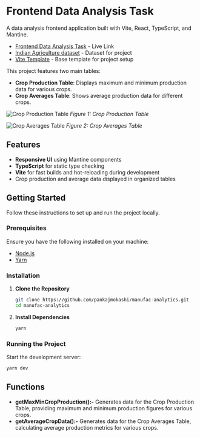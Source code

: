 # Frontend Data Analysis Task 

A data analysis frontend application built with Vite, React, TypeScript, and Mantine.

- [Frontend Data Analysis Task](https://data-analysis-manufac.netlify.app/) - Live Link
- [Indian Agriculture dataset](https://drive.google.com/file/d/1p1UW__9DvRuscA01kUFTMz_CUMKvTbyM/view) - Dataset for project
- [Vite Template](https://github.com/mantinedev/vite-min-template) - Base template for project setup

This project features two main tables:

- **Crop Production Table**: Displays maximum and minimum production data for various crops.
- **Crop Averages Table**: Shows average production data for different crops.

![Crop Production Table](https://github.com/user-attachments/assets/94513c08-3730-49ea-aec8-336c9066d617)
*Figure 1: Crop Production Table*

![Crop Averages Table](https://github.com/user-attachments/assets/a30d11fb-65ad-4a10-b87a-742f3734e421)
*Figure 2: Crop Averages Table*

## Features
- **Responsive UI** using Mantine components
- **TypeScript** for static type checking
- **Vite** for fast builds and hot-reloading during development
- Crop production and average data displayed in organized tables

## Getting Started

Follow these instructions to set up and run the project locally.

### Prerequisites

Ensure you have the following installed on your machine:

- [Node.js](https://nodejs.org/)
- [Yarn](https://yarnpkg.com/)

### Installation

1. **Clone the Repository**

   ```bash
   git clone https://github.com/pankajmokashi/manufac-analytics.git
   cd manufac-analytics
   ```

2. **Install Dependencies**

   ```bash
   yarn
   ```

### Running the Project

Start the development server:

  ```bash
  yarn dev
  ```

## Functions
- **getMaxMinCropProduction():-** Generates data for the Crop Production Table, providing maximum and minimum production figures for various crops.
- **getAverageCropData():-** Generates data for the Crop Averages Table, calculating average production metrics for various crops.
